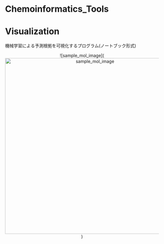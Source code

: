 # Chemoinformatics_Tools

# Visualization
機械学習による予測根拠を可視化するプログラム(ノートブック形式)
<center>![sample_mol_image](<img width="573" alt="sample_mol_image" src="https://user-images.githubusercontent.com/39366279/107952061-99dfc780-6fdc-11eb-9240-248b68ad8d2e.png">)</center>
